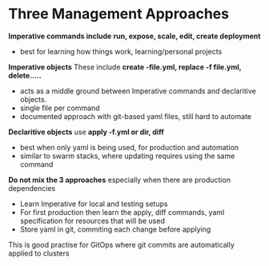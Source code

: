 # Three Management Approaches 

**Imperative commands include** **run, expose, scale, edit, create deployment**
- best for learning how things work, learning/personal projects 

**Imperative objects**  These include **create -file.yml, replace -f file.yml, delete.....**
 - acts as a middle ground between Imperative commands and declaritive objects.
 - single file per command
 - documented approach with git-based yaml files, still hard to automate 
 
**Declaritive objects** use **apply -f.yml or dir\, diff**
 - best when only yaml is being used, for production and automation 
 - similar to swarm stacks, where updating requires using the same command
 
**Do not mix the 3 approaches** especially when there are production dependencies

- Learn Imperative for local and testing setups
- For first production then learn the apply, diff commands, yaml specification for resources that will be used
- Store yaml in git, commiting each change before applying 

This is good practise for GitOps where git commits are automatically applied to clusters